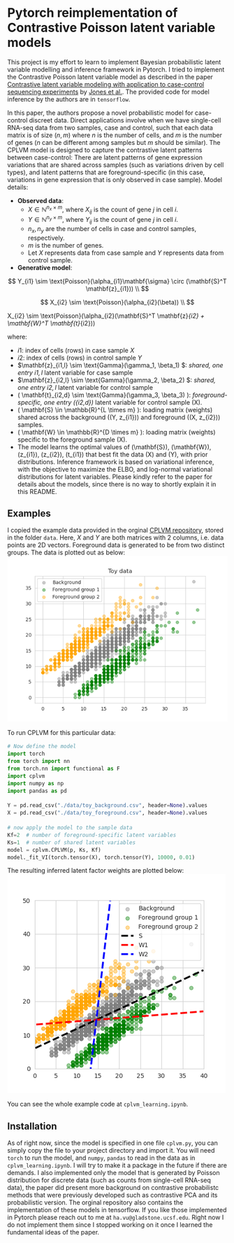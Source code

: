 # Pytorch reimplementation of Contrastive Poisson latent variable models

This project is my effort to learn to implement Bayesian probabilistic latent variable modelling and inference framework in Pytorch. I tried to implement the Contrastive Poisson latent variable model as described in the paper [Contrastive latent variable modeling with application to case-control sequencing experiments](https://arxiv.org/abs/2102.06731) by [Jones et al.](https://github.com/andrewcharlesjones/cplvm/tree/main?tab=readme-ov-file). The provided code for model inference by the authors are in ```tensorflow```. 

In this paper, the authors propose a novel probabilistic model for case-control discreet data. Direct applications involve when we have single-cell RNA-seq data from two samples, case and control, such that each data matrix is of size $(n,m)$ where $n$ is the number of cells, and $m$ is the number of genes ($n$ can be different among samples but $m$ should be similar). The CPLVM model is designed to capture the contrastive latent patterns between case-control: There are latent patterns of gene expression variations that are shared across samples (such as variations driven by cell types), and latent patterns that are foreground-specific (in this case, variations in gene expression that is only observed in case sample). Model details: 

- **Observed data**: 
  - $X \in \mathbb{N}^{n_x \times m}$, where $X_{ij}$ is the count of gene $j$ in cell $i$.
  - $Y \in \mathbb{N}^{n_y \times m}$, where $Y_{ij}$ is the count of gene $j$ in cell $i$.
  - $n_x, n_y$ are the number of cells in case and control samples, respectively.
  - $m$ is the number of genes.
  - Let $X$ represents data from case sample and $Y$ represents data from control sample.
- **Generative model**:

$$
Y_{i1} \sim \text{Poisson}(\alpha_{i1}\mathbf{\sigma} \circ (\mathbf{S}^T \mathbf{z}_{i1})) \\
$$

$$
X_{i2} \sim \text{Poisson}(\alpha_{i2}(\beta)) \\  
$$

[//]: # ($$)

X_{i2} \sim \text{Poisson}(\alpha_{i2}(\mathbf{S}^T \mathbf{z}_{i2} + \mathbf{W}^T \mathbf{t}_{i2}))

[//]: # ($$)


where: 
  - $i1$: index of cells (rows) in case sample $X$
  - $i2$: index of cells (rows) in control sample $Y$
  - $\mathbf{z}_{i1,l} \sim \text{Gamma}(\gamma_1, \beta_1) $: *shared, one entry $i1,l$* latent variable for case sample
  - $\mathbf{z}_{i2,l} \sim \text{Gamma}(\gamma_2, \beta_2) $: *shared, one entry $i2,l$* latent variable for control sample
  - \( \mathbf{t}_{i2,d} \sim \text{Gamma}(\gamma_3, \beta_3) \): *foreground-specific, one entry \({i2,d}\)* latent variable for control sample \(X\). 
  - \( \mathbf{S} \in \mathbb{R}^{L \times m} \): loading matrix (weights) shared across the background (\(Y, z_{i1}\)) and foreground (\(X, z_{i2}\)) samples. 
  - \( \mathbf{W} \in \mathbb{R}^{D \times m} \): loading matrix (weights) specific to the foreground sample \(X\).
  - The model learns the optimal values of \(\mathbf{S}\), \(\mathbf{W}\), \(z_{i1}\), \(z_{i2}\), \(t_{i1}\) that best fit the data \(X\) and \(Y\), with prior distributions. Inference framework is based on variational inference, with the objective to maximize the ELBO, and log-normal variational distributions for latent variables. Please kindly refer to the paper for details about the models, since there is no way to shortly explain it in this README.


## Examples

I copied the example data provided in the orginal [CPLVM repository](https://github.com/andrewcharlesjones/cplvm/tree/main), stored in the folder ```data```. Here, $X$ and $Y$ are both matrices with 2 columns, i.e. data points are 2D vectors. Foreground data is generated to be from two distinct groups. The data is plotted out as below:
![Data](./figures/toy_data.png)

To run CPLVM for this particular data:
```python
# Now define the model
import torch
from torch import nn
from torch.nn import functional as F
import cplvm
import numpy as np
import pandas as pd

Y = pd.read_csv("./data/toy_background.csv", header=None).values
X = pd.read_csv("./data/toy_foreground.csv", header=None).values

# now apply the model to the sample data
Kf=2  # number of foreground-specific latent variables
Ks=1  # number of shared latent variables
model = cplvm.CPLVM(p, Ks, Kf)
model._fit_VI(torch.tensor(X), torch.tensor(Y), 10000, 0.01)
```
The resulting inferred latent factor weights are plotted below:
![Infered contrastive model latent weights $S$ and $W$](./figures/toy_data_inferred.png)

You can see the whole example code at ```cplvm_learning.ipynb```.

## Installation
As of right now, since the model is specified in one file ```cplvm.py```, you can simply copy the file to your project directory and import it. You will need ```torch``` to run the model, and ```numpy```, ```pandas``` to read in the data as in ```cplvm_learning.ipynb```. I will try to make it a package in the future if there are demands. I also implemented only the model that is generated by Poisson distribution for discrete data (such as counts from single-cell RNA-seq data), the paper did present more background on contrastive probabilistc methods that were previously developed such as contrastive PCA and its probabilistic version. The orginal repository also contains the implementation of these models in tensorflow. If you like those implemented in Pytorch please reach out to me at ```ha.vu@gladstone.ucsf.edu```. Right now I do not implement them since I stopped working on it once I learned the fundamental ideas of the paper. 